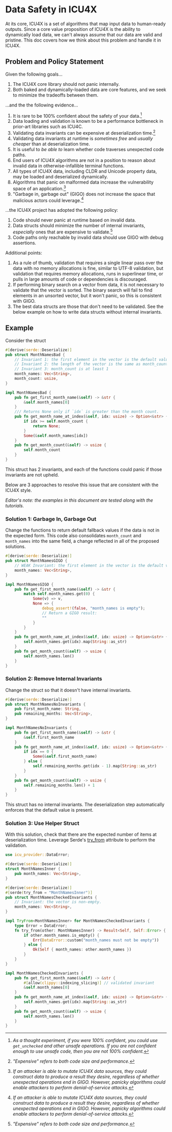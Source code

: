 Data Safety in ICU4X
====================

At its core, ICU4X is a set of algorithms that map input data to human-ready outputs. Since a core value proposition of ICU4X is the ability to dynamically load data, we can't always assume that our data are valid and pristine. This doc covers how we think about this problem and handle it in ICU4X.

## Problem and Policy Statement

Given the following goals…

1. The ICU4X core library should not panic internally.
1. Both baked and dynamically-loaded data are core features, and we seek to minimize the tradeoffs between them.

…and the the following evidence…

1. It is rare to be 100% confident about the safety of your data.[^1]
1. Data loading and validation is known to be a performance bottleneck in prior-art libraries such as ICU4C.
1. Validating data invariants can be expensive at deserialization time.[^2]
1. Validating data invariants at runtime is _sometimes free_ and _usually cheaper_ than at deserialization time.
1. It is useful to _be able to_ learn whether code traverses unexpected code paths.
1. End users of ICU4X algorithms are not in a position to reason about invalid data in otherwise-infallible terminal functions.
1. All types of ICU4X data, including CLDR and Unicode property data, may be loaded and deserialized dynamically.
1. Algorithms that panic on malformed data increase the vulnerability space of an application.[^3]
1. "Garbage in, garbage out" (GIGO) does not increase the space that malicious actors could leverage.[^3]

…the ICU4X project has adopted the following policy:

1. Code should never panic at runtime based on invalid data.
1. Data structs should minimize the number of internal invariants, _especially_ ones that are expensive to validate.[^2]
1. Code paths only reachable by invalid data should use GIGO with debug assertions.

[^1]: *As a thought experiment, if you were 100% confident, you could use `get_unchecked` and other unsafe operations. If you are not confident enough to use unsafe code, then you are not 100% confident.*

[^2]: *"Expensive" refers to both code size and performance.*

[^3]: *If an attacker is able to mutate ICU4X data sources, they could construct data to produce a result they desire, regardless of whether unexpected operations end in GIGO. However, panicky algorithms could enable attackers to perform denial-of-service attacks.*

Additional points:

1. As a rule of thumb, validation that requires a single linear pass over the data with no memory allocations is fine, similar to UTF-8 validation, but validation that requires memory allocations, runs in superlinear time, or pulls in large amounts of code or dependencies is discouraged.
2. If performing binary search on a vector from data, it is not necessary to validate that the vector is sorted. The binary search will fail to find elements in an unsorted vector, but it won't panic, so this is consistent with GIGO.
3. The best data structs are those that don't need to be validated. See the below example on how to write data structs without internal invariants.

## Example

Consider the struct

```rust
#[derive(serde::Deserialize)]
pub struct MonthNamesBad {
    // Invariant 1: the first element in the vector is the default value
    // Invariant 2: the length of the vector is the same as month_count
    // Invariant 3: month_count is at least 1
    month_names: Vec<String>,
    month_count: usize,
}

impl MonthNamesBad {
    pub fn get_first_month_name(&self) -> &str {
        &self.month_names[0]
    }
    /// Returns None only if `idx` is greater than the month count.
    pub fn get_month_name_at_index(&self, idx: usize) -> Option<&str> {
        if idx >= self.month_count {
            return None;
        }
        Some(&self.month_names[idx])
    }
    pub fn get_month_count(&self) -> usize {
        self.month_count
    }
}
```

This struct has 2 invariants, and each of the functions could panic if those invariants are not upheld.

Below are 3 approaches to resolve this issue that are consistent with the ICU4X style.

*Editor's note: the examples in this document are tested along with the tutorials.*

### Solution 1: Garbage In, Garbage Out

Change the functions to return default fallback values if the data is not in the expected form. This code also consolidates `month_count` and `month_names` into the same field, a change reflected in all of the proposed solutions.

```rust
#[derive(serde::Deserialize)]
pub struct MonthNamesGIGO {
    // WEAK Invariant: the first element in the vector is the default value
    month_names: Vec<String>,
}

impl MonthNamesGIGO {
    pub fn get_first_month_name(&self) -> &str {
        match self.month_names.get(0) {
            Some(v) => v,
            None => {
                debug_assert!(false, "month_names is empty");
                // Return a GIGO result:
                ""
            }
        }
    }
    pub fn get_month_name_at_index(&self, idx: usize) -> Option<&str> {
        self.month_names.get(idx).map(String::as_str)
    }
    pub fn get_month_count(&self) -> usize {
        self.month_names.len()
    }
}
```

### Solution 2: Remove Internal Invariants

Change the struct so that it doesn't have internal invariants.

```rust
#[derive(serde::Deserialize)]
pub struct MonthNamesNoInvariants {
    pub first_month_name: String,
    pub remaining_months: Vec<String>,
}

impl MonthNamesNoInvariants {
    pub fn get_first_month_name(&self) -> &str {
        &self.first_month_name
    }
    pub fn get_month_name_at_index(&self, idx: usize) -> Option<&str> {
        if idx == 0 {
            Some(&self.first_month_name)
        } else {
            self.remaining_months.get(idx - 1).map(String::as_str)
        }
    }
    pub fn get_month_count(&self) -> usize {
        self.remaining_months.len() + 1
    }
}
```

This struct has no internal invariants. The deserialization step automatically enforces that the default value is present.

### Solution 3: Use Helper Struct

With this solution, check that there are the expected number of items at deserialization time. Leverage Serde's [try_from](https://serde.rs/container-attrs.html#try_from) attribute to perform the validation.

```rust
use icu_provider::DataError;

#[derive(serde::Deserialize)]
struct MonthNamesInner {
    pub month_names: Vec<String>,
}

#[derive(serde::Deserialize)]
#[serde(try_from = "MonthNamesInner")]
pub struct MonthNamesCheckedInvariants {
    // Invariant: the vector is non-empty.
    month_names: Vec<String>,
}

impl TryFrom<MonthNamesInner> for MonthNamesCheckedInvariants {
    type Error = DataError;
    fn try_from(other: MonthNamesInner) -> Result<Self, Self::Error> {
        if other.month_names.is_empty() {
            Err(DataError::custom("month_names must not be empty"))
        } else {
            Ok(Self { month_names: other.month_names })
        }
    }
}

impl MonthNamesCheckedInvariants {
    pub fn get_first_month_name(&self) -> &str {
        #[allow(clippy::indexing_slicing)] // validated invariant
        &self.month_names[0]
    }
    pub fn get_month_name_at_index(&self, idx: usize) -> Option<&str> {
        self.month_names.get(idx).map(String::as_str)
    }
    pub fn get_month_count(&self) -> usize {
        self.month_names.len()
    }
}
```
